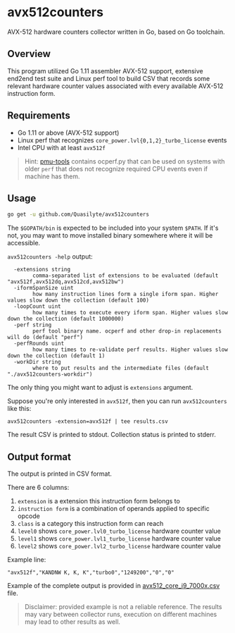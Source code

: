 # avx512counters

AVX-512 hardware counters collector written in Go, based on Go toolchain.

## Overview

This program utilized Go 1.11 assembler AVX-512 support, extensive end2end test suite
and Linux perf tool to build CSV that records some relevant hardware counter values
associated with every available AVX-512 instruction form.

## Requirements

* Go 1.11 or above (AVX-512 support)
* Linux perf that recognizes `core_power.lvl{0,1,2}_turbo_license` events
* Intel CPU with at least `avx512f`

> Hint: [pmu-tools](https://github.com/andikleen/pmu-tools) contains ocperf.py
> that can be used on systems with older `perf` that does not recognize
> required CPU events even if machine has them.

## Usage

```bash
go get -u github.com/Quasilyte/avx512counters
```

The `$GOPATH/bin` is expected to be included into your system `$PATH`.
If it's not, you may want to move installed binary somewhere where it
will be accessible.

`avx512counters -help` output:

```
  -extensions string
    	comma-separated list of extensions to be evaluated (default "avx512f,avx512dq,avx512cd,avx512bw")
  -iformSpanSize uint
    	how many instruction lines form a single iform span. Higher values slow down the collection (default 100)
  -loopCount uint
    	how many times to execute every iform span. Higher values slow down the collection (default 1000000)
  -perf string
    	perf tool binary name. ocperf and other drop-in replacements will do (default "perf")
  -perfRounds uint
    	how many times to re-validate perf results. Higher values slow down the collection (default 1)
  -workDir string
    	where to put results and the intermediate files (default "./avx512counters-workdir")
```

The only thing you might want to adjust is `extensions` argument.

Suppose you're only interested in `avx512f`, then you can run `avx512counters` like this:

```
avx512counters -extension=avx512f | tee results.csv
```

The result CSV is printed to stdout.
Collection status is printed to stderr.

## Output format

The output is printed in CSV format.

There are 6 columns:

1. `extension` is a extension this instruction form belongs to
2. `instruction form` is a combination of operands applied to specific opcode
3. `class` is a category this instruction form can reach
4. `level0` shows `core_power.lvl0_turbo_license` hardware counter value
5. `level1` shows `core_power.lvl1_turbo_license` hardware counter value
6. `level2` shows `core_power.lvl2_turbo_license` hardware counter value

Example line:

```
"avx512f","KANDNW K, K, K","turbo0","1249200","0","0"
```

Example of the complete output is provided in [avx512_core_i9_7000x.csv](/avx512_core_i9_7000x.csv) file.

> Disclaimer: provided example is not a reliable reference. The results may vary between
> collector runs, execution on different machines may lead to other results as well.
